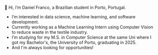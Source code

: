 👋 Hi, I’m Daniel Franco, a Brazilian student in Porto, Portugal.
- I’m interested in data science, machine learning, and software development.
- Currently working as a Machine Learning Intern using Computer Vision to reduce waste in the textile industry.
- I’m studying for my M.S. in Computer Science at the same Uni where I got my Bachelor's, the University of Porto, graduating in 2025.
- And I'm always looking for opportunities!
<!---
danfranco3/danfranco3 is a ✨ special ✨ repository because its `README.md` (this file) appears on your GitHub profile.
You can click the Preview link to take a look at your changes.
--->
